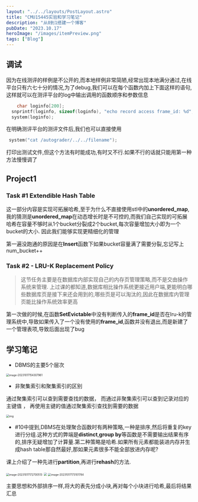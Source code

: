```yaml
---
layout: "../../layouts/PostLayout.astro"
title: "CMU15445实验和学习笔记"
description: "从0到1搭建一个博客"
pubDate: "2023.10.17"
heroImage: "/images/itemPreview.png"
tags: ["Blog"]
---
```


## 调试

因为在线测评的样例是不公开的,而本地样例非常简陋,经常出现本地满分通过,在线平台只有六七十分的情况,为了debug,我们可以在每个函数内加上下面这样的语句,这样就可以在测评平台的log中输出调用的函数顺序和参数信息

```c++
 	char loginfo[200];
  snprintf(loginfo, sizeof(loginfo), "echo record access frame_id: %d", frame_id);
  system(loginfo);
```

在明确测评平台的测评文件后,我们也可以直接使用

```c
 system("cat /autograder/../../filename");
```

打印出测试文件,但这个方法有时能成功,有时又不行.如果不行的话就只能用第一种方法慢慢调了

## Project1 

### Task #1 Extendible Hash Table

这一部分内容是实现可拓展哈希,至于为什么不直接使用stl中的**unordered_map**,我的猜测是**unordered_map**在动态增长时是不可控的,而我们自己实现的可拓展哈希在容量不够时从1个bucket分裂成2个bucket,每次容量增加大小即为一个bucket的大小. 因此我们能够实现更精细化的管理

第一遍没跑通的原因是在**Insert**函数下如果bucket容量满了需要分裂,忘记写上num_bucket++



### Task #2 - LRU-K Replacement Policy

> 这节任务主要是在数据库内部实现自己的内存页管理策略,而不是交由操作系统来管理. 上过课的都知道,数据库相比操作系统更接近用户端,更能明白哪些数据库页是接下来还会用到的,哪些页是可以淘汰的,因此在数据库内管理页能比操作系统效率更高



第一次做的时候,在函数**SetEvictable**中没有判断传入的**frame_id**是否在lru-k的管理系统中,导致如果传入了一个没有使用的**frame_id**,函数并没有退出,而是新建了一个管理表项,导致后面出现了bug



## 学习笔记

- DBMS的主要5个层次

<img src="https://cdn.jsdelivr.net/gh/Real-Rio/pictures/img/image-20231017154307961.png" alt="image-20231017154307961" style="zoom:50%;" />



- 非聚集索引和聚集索引的区别

通过聚集索引可以查到需要查找的数据， 而通过非聚集索引可以查到记录对应的主键值 ， 再使用主键的值通过聚集索引查找到需要的数据

<img src="https://cdn.jsdelivr.net/gh/Real-Rio/pictures/img/v2-fbb0e0b277cc1177d2e76518793f99cf_1440w.webp" alt="img" style="zoom:50%;" />

- #10中提到,DBMS在处理聚合函数时有两种策略,一种是排序,然后将重复的key进行分组.这种方式的弊端是**distinct**,**group by**等函数是不需要输出结果有序的,排序无疑增加了计算量.第二种策略是哈希.如果所有元素都能装进内存并生成hash table那自然最好,那如果元素很多不能全部放进内存呢?

​	课上介绍了一种先进行**partition**,再进行**rehash**的方法.

<img src="https://cdn.jsdelivr.net/gh/Real-Rio/pictures/img/image-20231017172700513.png" alt="image-20231017172700513" style="zoom:50%;" />

<img src="https://cdn.jsdelivr.net/gh/Real-Rio/pictures/img/image-20231017172840697-20231017173338052.png" style="zoom:50%;" />

<img src="https://cdn.jsdelivr.net/gh/Real-Rio/pictures/img/image-20231017173101784.png" alt="image-20231017173101784" style="zoom:50%;" />

主要思想和外部排序一样,将大的表先分成小块,再对每个小块进行哈希,最后将结果汇总